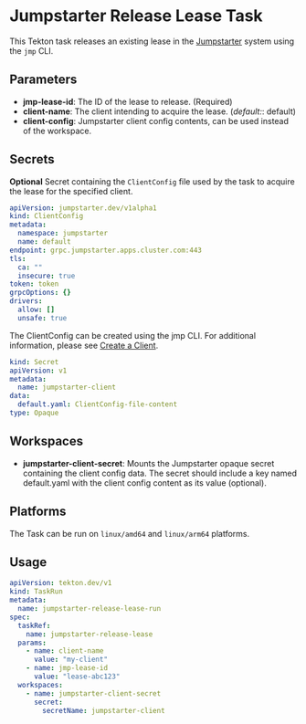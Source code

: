# Jumpstarter Release Lease Task

This Tekton task releases an existing lease in the [Jumpstarter](https://github.com/jumpstarter-dev/jumpstarter) system using the `jmp` CLI.

## Parameters

- **jmp-lease-id**: The ID of the lease to release. (Required)
- **client-name**: The client intending to acquire the lease. (_default:_: default)
- **client-config**: Jumpstarter client config contents, can be used instead of the workspace.

## Secrets

**Optional** Secret containing the `ClientConfig` file used by the task to acquire the lease for the specified client.

```yaml
apiVersion: jumpstarter.dev/v1alpha1
kind: ClientConfig
metadata:
  namespace: jumpstarter
  name: default
endpoint: grpc.jumpstarter.apps.cluster.com:443
tls:
  ca: ""
  insecure: true
token: token
grpcOptions: {}
drivers:
  allow: []
  unsafe: true
```

The ClientConfig can be created using the jmp CLI. For additional information, please see [Create a Client](https://docs.jumpstarter.dev/getting-started/setup-exporter-client.html#create-a-client).

```yaml
kind: Secret
apiVersion: v1
metadata:
  name: jumpstarter-client
data:
  default.yaml: ClientConfig-file-content
type: Opaque
```

## Workspaces

- **jumpstarter-client-secret**: Mounts the Jumpstarter opaque secret containing the client config data. The secret should include a key named default.yaml with the client config content as its value (optional).

## Platforms

The Task can be run on `linux/amd64` and `linux/arm64` platforms.

## Usage

```yaml
apiVersion: tekton.dev/v1
kind: TaskRun
metadata:
  name: jumpstarter-release-lease-run
spec:
  taskRef:
    name: jumpstarter-release-lease
  params:
    - name: client-name
      value: "my-client"
    - name: jmp-lease-id
      value: "lease-abc123"
  workspaces:
    - name: jumpstarter-client-secret
      secret:
        secretName: jumpstarter-client
```
